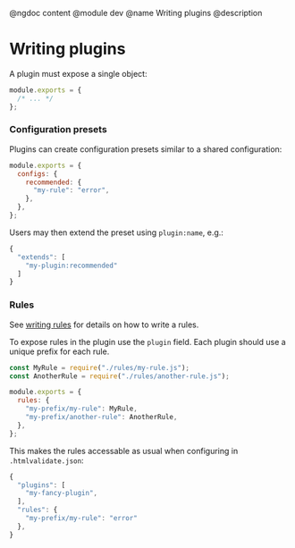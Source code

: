 @ngdoc content
@module dev
@name Writing plugins
@description

# Writing plugins

A plugin must expose a single object:

```js
module.exports = {
  /* ... */
};
```

### Configuration presets

Plugins can create configuration presets similar to a shared configuration:

```js
module.exports = {
  configs: {
    recommended: {
      "my-rule": "error",
    },
  },
};
```

Users may then extend the preset using `plugin:name`, e.g.:

```js
{
  "extends": [
    "my-plugin:recommended"
  ]
}
```

### Rules

See [writing rules](/dev/writing-rules.html) for details on how to write a rules.

To expose rules in the plugin use the `plugin` field. Each plugin should use a
unique prefix for each rule.

```js
const MyRule = require("./rules/my-rule.js");
const AnotherRule = require("./rules/another-rule.js");

module.exports = {
  rules: {
    "my-prefix/my-rule": MyRule,
    "my-prefix/another-rule": AnotherRule,
  },
};
```

This makes the rules accessable as usual when configuring in
`.htmlvalidate.json`:

```js
{
  "plugins": [
    "my-fancy-plugin",
  ],
  "rules": {
    "my-prefix/my-rule": "error"
  },
}
```
